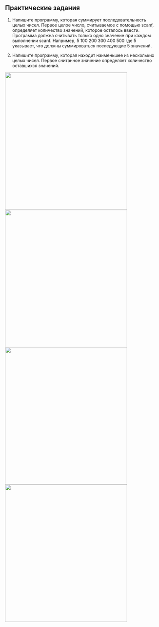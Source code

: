 ## Практические задания

1. Напишите программу, которая суммирует последовательность целых чисел.
Первое целое число, считываемое с помощью scanf, определяет количество значений, которое осталось ввести. Программа должна считывать только одно значение при каждом выполнении scanf. Например, 5 100 200 300 400 500
где 5 указывает, что должны суммироваться последующие 5 значений.

2. Напишите программу, которая находит наименьшее из нескольких целых чисел.
Первое считанное значение определяет количество оставшихся значений.

<img src="https://raw.githubusercontent.com/dm-fedorov/c_basic/master/pic/pic1.jpg" height="450px" width="400px" >

<img src="https://raw.githubusercontent.com/dm-fedorov/c_basic/master/pic/pic2.jpg" height="450px" width="400px" >

<img src="https://raw.githubusercontent.com/dm-fedorov/c_basic/master/pic/pic3.jpg" height="450px" width="400px" >

<img src="https://raw.githubusercontent.com/dm-fedorov/c_basic/master/pic/pic4.jpg" height="450px" width="400px" >

